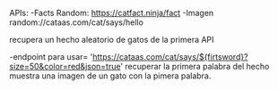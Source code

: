 APIs:
-Facts Random: https://catfact.ninja/fact
-Imagen random://cataas.com/cat/says/hello

recupera un hecho aleatorio de gatos de la primera API

   -endpoint para usar= 'https://cataas.com/cat/says/${firtsword}?size=50&color=red&json=true'
recuperar la primera palabra del hecho
muestra una imagen de un gato con la pimera palabra.

